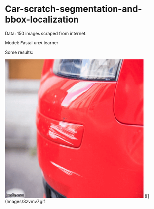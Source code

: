 # Car-scratch-segmentation-and-bbox-localization

Data: 150 images scraped from internet.

Model: Fastai unet learner

Some results:

![](Images/3zvm95.gif)  ![](Images/3zvmv7.gif


